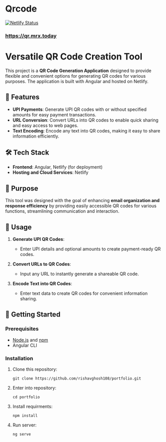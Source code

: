 # Qrcode
[![Netlify Status](https://api.netlify.com/api/v1/badges/544b492b-275e-4665-bfb5-6b0506ca3099/deploy-status)](https://app.netlify.com/sites/gencustomqr/deploys)

### https://qr.mrx.today

# Versatile QR Code Creation Tool

This project is a **QR Code Generation Application** designed to provide flexible and convenient options for generating QR codes for various purposes. The application is built with Angular and hosted on Netlify.

## 🚀 Features

- **UPI Payments**: Generate UPI QR codes with or without specified amounts for easy payment transactions.
- **URL Conversion**: Convert URLs into QR codes to enable quick sharing and easy access to web pages.
- **Text Encoding**: Encode any text into QR codes, making it easy to share information efficiently.

## 🛠 Tech Stack

- **Frontend**: Angular, Netlify (for deployment)
- **Hosting and Cloud Services**: Netlify

## 🎯 Purpose

This tool was designed with the goal of enhancing **email organization and response efficiency** by providing easily accessible QR codes for various functions, streamlining communication and interaction.

## 📄 Usage

1. **Generate UPI QR Codes**: 
   - Enter UPI details and optional amounts to create payment-ready QR codes.
  
2. **Convert URLs to QR Codes**: 
   - Input any URL to instantly generate a shareable QR code.

3. **Encode Text into QR Codes**: 
   - Enter text data to create QR codes for convenient information sharing.

## 🚀 Getting Started

### Prerequisites

- [Node.js](https://nodejs.org/) and [npm](https://www.npmjs.com/)
- Angular CLI

### Installation

1. Clone this repository:

   ```
   git clone https://github.com/rishavghosh108/portfolio.git
   ```

2. Enter into repository:

    ```
    cd portfolio
    ```

3. Install requirments:

    ```
    npm install
    ```

4. Run server:

    ```
    ng serve
    ```